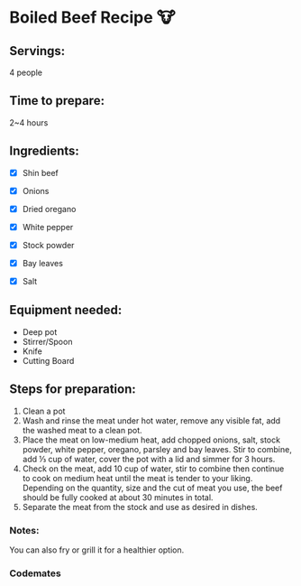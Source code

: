 # Boiled Beef Recipe :cow:

## Servings: 
4 people

## Time to prepare: 
2~4 hours

## Ingredients:
- [x] Shin beef
- [x] Onions
- [x] Dried oregano
- [x] White pepper
- [x] Stock powder
- [x] Bay leaves
- [x] Salt


## Equipment needed:
- Deep pot
- Stirrer/Spoon
- Knife
- Cutting Board


## Steps for preparation:
1.  Clean a pot	
2.  Wash and rinse the meat under hot water, remove any visible fat, add the washed meat to a clean pot.
3.  Place the meat on low-medium heat, add chopped onions, salt, stock powder, white pepper, oregano, parsley and bay leaves. Stir to combine, add ⅓ cup of water, cover the pot with a lid and simmer for 3 hours.
4.	Check on the meat, add 10 cup of water, stir to combine then continue to cook on medium heat until the meat is tender to your liking. Depending on the quantity, size and the cut of meat you use, the beef should be fully cooked at about 30 minutes in total.
5.	Separate the meat from the stock and use as desired in dishes. 




### Notes:

You can also fry or grill it for a healthier option.

### Codemates #
